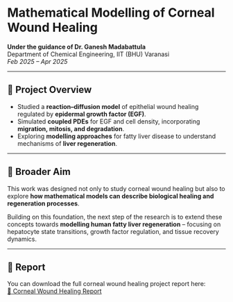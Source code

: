 # Mathematical Modelling of Corneal Wound Healing  

**Under the guidance of Dr. Ganesh Madabattula**  
Department of Chemical Engineering, IIT (BHU) Varanasi  
*Feb 2025 – Apr 2025*  

---

## 🔎 Project Overview  
- Studied a **reaction–diffusion model** of epithelial wound healing regulated by **epidermal growth factor (EGF)**.  
- Simulated **coupled PDEs** for EGF and cell density, incorporating **migration, mitosis, and degradation**.  
- Exploring **modelling approaches** for fatty liver disease to understand mechanisms of **liver regeneration**.  

---

## 🔄 Broader Aim  
This work was designed not only to study corneal wound healing but also to explore **how mathematical models can describe biological healing and regeneration processes**.  

Building on this foundation, the next step of the research is to extend these concepts towards **modelling human fatty liver regeneration** – focusing on hepatocyte state transitions, growth factor regulation, and tissue recovery dynamics.  

---

## 📑 Report  
You can download the full corneal wound healing project report here:  
[📄 Corneal Wound Healing Report](./report/Disease_Modelling_Report.pdf)  
